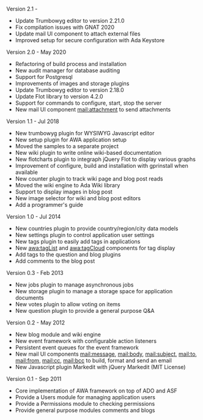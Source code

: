 Version 2.1     -
  - Update Trumbowyg editor to version 2.21.0
  - Fix compilation issues with GNAT 2020
  - Update mail UI component to attach external files
  - Improved setup for secure configuration with Ada Keystore

Version 2.0     - May 2020
  - Refactoring of build process and installation
  - New audit manager for database auditing
  - Support for Postgresql
  - Improvements of images and storage plugins
  - Update Trumbowyg editor to version 2.18.0
  - Update Flot library to version 4.2.0
  - Support for commands to configure, start, stop the server
  - New mail UI component <mail:attachment> to send attachments

Version 1.1     - Jul 2018
  - New trumbowyg plugin for WYSIWYG Javascript editor
  - New setup plugin for AWA application setup
  - Moved the samples to a separate project
  - New wiki plugin to write online wiki-based documentation
  - New flotcharts plugin to integraph jQuery Flot to display various graphs
  - Improvement of configure, build and installation with gprinstall when available
  - New counter plugin to track wiki page and blog post reads
  - Moved the wiki engine to Ada Wiki library
  - Support to display images in blog post
  - New image selector for wiki and blog post editors
  - Add a programmer's guide

Version 1.0     - Jul 2014
  - New countries plugin to provide country/region/city data models
  - New settings plugin to control application user settings
  - New tags plugin to easily add tags in applications
  - New <awa:tagList> and <awa:tagCloud> components for tag display
  - Add tags to the question and blog plugins
  - Add comments to the blog post

Version 0.3     - Feb 2013
  - New jobs plugin to manage asynchronous jobs
  - New storage plugin to manage a storage space for application documents
  - New votes plugin to allow voting on items
  - New question plugin to provide a general purpose Q&A

Version 0.2     - May 2012
  - New blog module and wiki engine
  - New event framework with configurable action listeners
  - Persistent event queues for the event framework
  - New mail UI components <mail:message>, <mail:body>, <mail:subject>,
    <mail:to>, <mail:from>, <mail:cc>, <mail:bcc> to build, format and
    send an email
  - New Javascript plugin Markedit with jQuery Markedit (MIT License)

Version 0.1     - Sep 2011
  - Core implementation of AWA framework on top of ADO and ASF
  - Provide a Users module for managing application users
  - Provide a Permissions module to checking permissions
  - Provide general purpose modules comments and blogs

